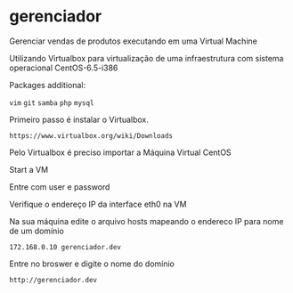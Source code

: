 gerenciador
===========

Gerenciar vendas de produtos executando em uma Virtual Machine

Utilizando Virtualbox para virtualização de uma infraestrutura com sistema operacional CentOS-6.5-i386

Packages additional:

``vim``
``git``
``samba``
``php``
``mysql``

Primeiro passo é instalar o Virtualbox. 

``https://www.virtualbox.org/wiki/Downloads``

Pelo Virtualbox é preciso importar a Máquina Virtual CentOS

Start a VM

Entre com user e password

Verifique o endereço IP da interface eth0 na VM

Na sua máquina edite o arquivo hosts mapeando o endereco IP para nome de um domínio

``172.168.0.10 gerenciador.dev``

Entre no broswer e digite o nome do domínio

``http://gerenciador.dev``
